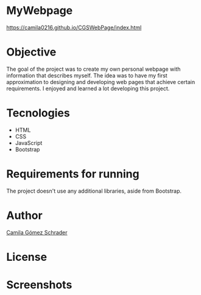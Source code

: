 # MyWebpage
https://camila0216.github.io/CGSWebPage/index.html

# Objective
The goal of the project was to create my own personal webpage with information that describes myself. The idea was to have my first approximation to designing and developing web pages that achieve certain requirements. I enjoyed and learned a lot developing this project.

# Tecnologies
- HTML
- CSS
- JavaScript
- Bootstrap

# Requirements for running
The project doesn't use any additional libraries, aside from Bootstrap.

# Author
[Camila Gómez Schrader](https://camila0216.github.io/CGSWebPage/index.html)

# License

# Screenshots
